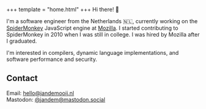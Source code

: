 +++
template = "home.html"
+++
Hi there! 👋

I'm a software engineer from the Netherlands 🇳🇱, currently working on the [SpiderMonkey](https://spidermonkey.dev) JavaScript engine at [Mozilla](https://www.mozilla.org). I started contributing to SpiderMonkey in 2010 when I was still in college. I was hired by Mozilla after I graduated.

I'm interested in compilers, dynamic language implementations, and software performance and security.

## Contact
Email: [hello@jandemooij.nl](mailto:hello@jandemooij.nl)<br>
Mastodon: [@jandem@mastodon.social](https://mastodon.social/@jandem)
